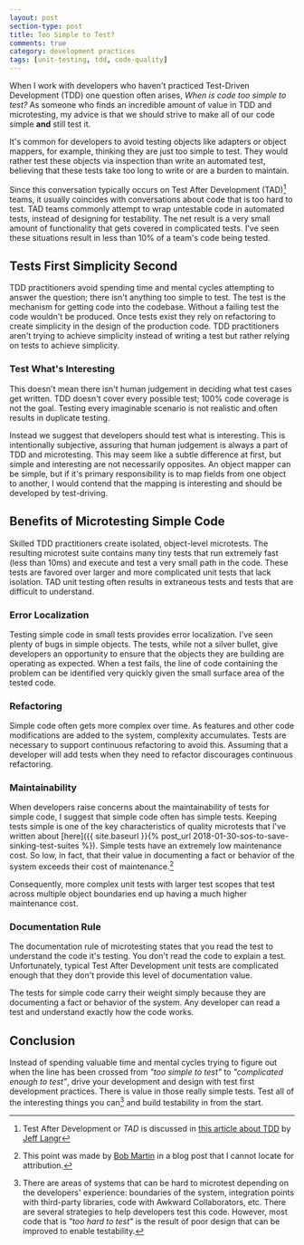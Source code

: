 ```yaml
---
layout: post
section-type: post
title: Too Simple to Test? 
comments: true
category: development practices
tags: [unit-testing, tdd, code-quality]
---
```


When I work with developers who haven't practiced Test-Driven Development (TDD) one question often arises, _When is code too simple to test?_  As someone who finds an incredible amount of value in TDD and microtesting, my advice is that we should strive to make all of our code simple **and** still test it.  

It's common for developers to avoid testing objects like adapters or object mappers, for example, thinking they are just too simple to test. They would rather test these objects via inspection than write an automated test, believing that these tests take too long to write or are a burden to maintain.

Since this conversation typically occurs on Test After Development (TAD)[^1] teams, it usually coincides with conversations about code that is too hard to test. TAD teams commonly attempt to wrap untestable code in automated tests, instead of designing for testability. The net result is a very small amount of functionality that gets covered in complicated tests. I've seen these situations result in less than 10% of a team's code being tested. 

## Tests First Simplicity Second

TDD practitioners avoid spending time and mental cycles attempting to answer the question; there isn't anything too simple to test. The test is the mechanism for getting code into the codebase. Without a failing test the code wouldn't be produced. Once tests exist they rely on refactoring to create simplicity in the design of the production code. TDD practitioners aren't trying to achieve simplicity instead of writing a test but rather relying on tests to achieve simplicity.

### Test What's Interesting

This doesn't mean there isn't human judgement in deciding what test cases get written. TDD doesn't cover every possible test; 100% code coverage is not the goal. Testing every imaginable scenario is not realistic and often results in duplicate testing. 

Instead we suggest that developers should test what is interesting. This is intentionally subjective, assuring that human judgement is always a part of TDD and microtesting. This may seem like a subtle difference at first, but simple and interesting are not necessarily opposites. An object mapper can be simple, but if it's primary responsibility is to map fields from one object to another, I would contend that the mapping is interesting and should be developed by test-driving. 

## Benefits of Microtesting Simple Code

Skilled TDD practitioners create isolated, object-level microtests. The resulting microtest suite contains many tiny tests that run extremely fast (less than 10ms) and execute and test a very small path in the code. These tests are favored over larger and more complicated unit tests that lack isolation. TAD unit testing often results in extraneous tests and tests that are difficult to understand. 

### Error Localization

Testing simple code in small tests provides error localization. I've seen plenty of bugs in simple objects. The tests, while not a silver bullet, give developers an opportunity to ensure that the objects they are building are operating as expected. When a test fails, the line of code containing the problem can be identified very quickly given the small surface area of the tested code.

### Refactoring

Simple code often gets more complex over time. As features and other code modifications are added to the system, complexity accumulates. Tests are necessary to support continuous refactoring to avoid this. Assuming that a developer will add tests when they need to refactor discourages continuous refactoring.

### Maintainability

When developers raise concerns about the maintainability of tests for simple code, I suggest that simple code often has simple tests. Keeping tests simple is one of the key characteristics of quality microtests that I've written about [here]({{ site.baseurl }}{% post_url 2018-01-30-sos-to-save-sinking-test-suites %}). Simple tests have an extremely low maintenance cost. So low, in fact, that their value in documenting a fact or behavior of the system exceeds their cost of maintenance.[^2] 

Consequently, more complex unit tests with larger test scopes that test across multiple object boundaries end up having a much higher maintenance cost.

### Documentation Rule

The documentation rule of microtesting states that you read the test to understand the code it's testing. You don't read the code to explain a test. Unfortunately, typical Test After Development unit tests are complicated enough that they don't provide this level of documentation value. 

The tests for simple code carry their weight simply because they are documenting a fact or behavior of the system. Any developer can read a test and understand exactly how the code works.

## Conclusion

Instead of spending valuable time and mental cycles trying to figure out when the line has been crossed from _"too simple to test"_ to _"complicated enough to test"_, drive your development and design with test first development practices. There is value in those really simple tests. Test all of the interesting things you can[^3] and build testability in from the start. 


[^1]: Test After Development or *TAD* is discussed in [this article about TDD](https://pragprog.com/magazines/2011-11/testdriven-development) by [Jeff Langr](http://langrsoft.com/)

[^2]: This point was made by [Bob Martin](https://twitter.com/unclebobmartin) in a blog post that I cannot locate for attribution. 

[^3]: There are areas of systems that can be hard to microtest depending on the developers' experience: boundaries of the system, integration points with third-party libraries, code with Awkward Collaborators, etc. There are several strategies to help developers test this code. However, most code that is _"too hard to test"_ is the result of poor design that can be improved to enable testability.
